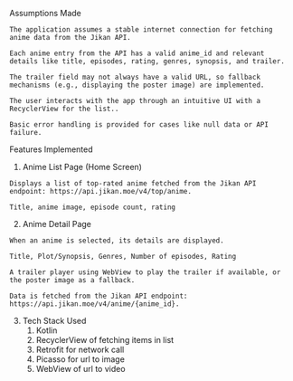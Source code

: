 Assumptions Made

    The application assumes a stable internet connection for fetching anime data from the Jikan API.

    Each anime entry from the API has a valid anime_id and relevant details like title, episodes, rating, genres, synopsis, and trailer.

    The trailer field may not always have a valid URL, so fallback mechanisms (e.g., displaying the poster image) are implemented.

    The user interacts with the app through an intuitive UI with a RecyclerView for the list..
  
    Basic error handling is provided for cases like null data or API failure.


Features Implemented

  1. Anime List Page (Home Screen)

    Displays a list of top-rated anime fetched from the Jikan API endpoint: https://api.jikan.moe/v4/top/anime.

    Title, anime image, episode count, rating

  2. Anime Detail Page 

    When an anime is selected, its details are displayed.

    Title, Plot/Synopsis, Genres, Number of episodes, Rating
    
    A trailer player using WebView to play the trailer if available, or the poster image as a fallback.
    
    Data is fetched from the Jikan API endpoint: https://api.jikan.moe/v4/anime/{anime_id}.

3. Tech Stack Used
    1. Kotlin
    2. RecyclerView of fetching items in list
    3. Retrofit for network call
    4. Picasso for url to image
    5. WebView of url to video
